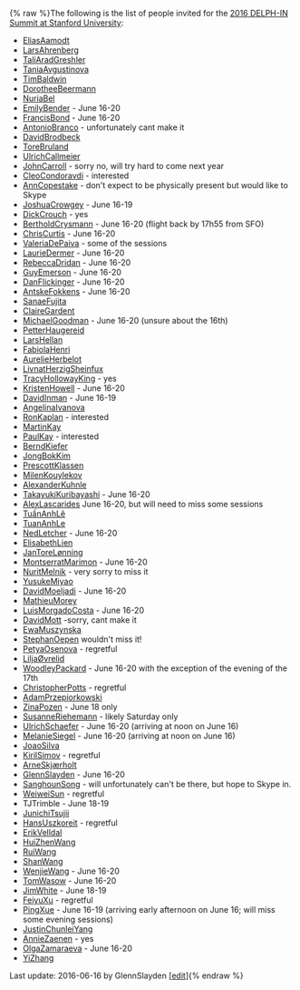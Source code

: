 {% raw %}The following is the list of people invited for the [2016 DELPH-IN
Summit at Stanford University](../StanfordTop):

- [EliasAamodt](/EliasAamodt)
- [LarsAhrenberg](/LarsAhrenberg)
- [TaliAradGreshler](https://blog.inductorsoftware.com/docsproto/tools/TaliAradGreshler)
- [TaniaAvgustinova](https://blog.inductorsoftware.com/docsproto/tools/TaniaAvgustinova)
- [TimBaldwin](https://blog.inductorsoftware.com/docsproto/tools/TimBaldwin)
- [DorotheeBeermann](/DorotheeBeermann)
- [NuriaBel](/NuriaBel)
- [EmilyBender](https://blog.inductorsoftware.com/docsproto/tools/EmilyBender) - June 16-20
- [FrancisBond](https://blog.inductorsoftware.com/docsproto/tools/FrancisBond) - June 16-20
- [AntonioBranco](https://blog.inductorsoftware.com/docsproto/tools/AntonioBranco) - unfortunately cant make it
- [DavidBrodbeck](/DavidBrodbeck)
- [ToreBruland](/ToreBruland)
- [UlrichCallmeier](/UlrichCallmeier)
- [JohnCarroll](https://blog.inductorsoftware.com/docsproto/tools/JohnCarroll) - sorry no, will try hard to come next
year
- [CleoCondoravdi](/CleoCondoravdi) - interested
- [AnnCopestake](https://blog.inductorsoftware.com/docsproto/tools/AnnCopestake) - don't expect to be physically present
but would like to Skype
- [JoshuaCrowgey](https://blog.inductorsoftware.com/docsproto/tools/JoshuaCrowgey) - June 16-19
- [DickCrouch](/DickCrouch) - yes
- [BertholdCrysmann](https://blog.inductorsoftware.com/docsproto/tools/BertholdCrysmann) - June 16-20 (flight back by
17h55 from SFO)
- [ChrisCurtis](https://blog.inductorsoftware.com/docsproto/tools/ChrisCurtis) - June 16-20
- [ValeriaDePaiva](/ValeriaDePaiva) - some of the sessions
- [LaurieDermer](/LaurieDermer) - June 16-20
- [RebeccaDridan](https://blog.inductorsoftware.com/docsproto/tools/RebeccaDridan) - June 16-20
- [GuyEmerson](https://blog.inductorsoftware.com/docsproto/tools/GuyEmerson) - June 16-20
- [DanFlickinger](https://blog.inductorsoftware.com/docsproto/tools/DanFlickinger) - June 16-20
- [AntskeFokkens](https://blog.inductorsoftware.com/docsproto/tools/AntskeFokkens) - June 16-20
- [SanaeFujita](/SanaeFujita)
- [ClaireGardent](/ClaireGardent)
- [MichaelGoodman](https://blog.inductorsoftware.com/docsproto/tools/MichaelGoodman) - June 16-20 (unsure about the
16th)
- [PetterHaugereid](https://blog.inductorsoftware.com/docsproto/tools/PetterHaugereid)
- [LarsHellan](/LarsHellan)
- [FabiolaHenri](/FabiolaHenri)
- [AurelieHerbelot](/AurelieHerbelot)
- [LivnatHerzigSheinfux](https://blog.inductorsoftware.com/docsproto/tools/LivnatHerzigSheinfux)
- [TracyHollowayKing](/TracyHollowayKing) - yes
- [KristenHowell](/KristenHowell) - June 16-20
- [DavidInman](/DavidInman) - June 16-19
- [AngelinaIvanova](https://blog.inductorsoftware.com/docsproto/tools/AngelinaIvanova)
- [RonKaplan](/RonKaplan) - interested
- [MartinKay](/MartinKay)
- [PaulKay](/PaulKay) - interested
- [BerndKiefer](https://blog.inductorsoftware.com/docsproto/tools/BerndKiefer)
- [JongBokKim](https://blog.inductorsoftware.com/docsproto/tools/JongBokKim)
- [PrescottKlassen](/PrescottKlassen)
- [MilenKouylekov](/MilenKouylekov)
- [AlexanderKuhnle](/AlexanderKuhnle)
- [TakayukiKuribayashi](/TakayukiKuribayashi) - June 16-20
- [AlexLascarides](https://blog.inductorsoftware.com/docsproto/tools/AlexLascarides) June 16-20, but will need to miss
some sessions
- [TuấnAnhLê](/Tu%E1%BA%A5nAnhL%C3%AA)
- [TuanAnhLe](https://blog.inductorsoftware.com/docsproto/tools/TuanAnhLe)
- [NedLetcher](https://blog.inductorsoftware.com/docsproto/tools/NedLetcher) - June 16-20
- [ElisabethLien](/ElisabethLien)
- [JanToreLønning](/JanToreL%C3%B8nning)
- [MontserratMarimon](/MontserratMarimon) - June 16-20
- [NuritMelnik](https://blog.inductorsoftware.com/docsproto/tools/NuritMelnik) - very sorry to miss it
- [YusukeMiyao](/YusukeMiyao)
- [DavidMoeljadi](https://blog.inductorsoftware.com/docsproto/tools/DavidMoeljadi) - June 16-20
- [MathieuMorey](/MathieuMorey)
- [LuisMorgadoCosta](https://blog.inductorsoftware.com/docsproto/tools/LuisMorgadoCosta) - June 16-20
- [DavidMott](https://blog.inductorsoftware.com/docsproto/tools/DavidMott) -sorry, cant make it
- [EwaMuszynska](/EwaMuszynska)
- [StephanOepen](https://blog.inductorsoftware.com/docsproto/tools/StephanOepen) wouldn't miss it!
- [PetyaOsenova](https://blog.inductorsoftware.com/docsproto/tools/PetyaOsenova) - regretful
- [LiljaØvrelid](/Lilja%C3%98vrelid)
- [WoodleyPackard](/WoodleyPackard) - June 16-20 with the exception of
the evening of the 17th
- [ChristopherPotts](/ChristopherPotts) - regretful
- [AdamPrzepiorkowski](/AdamPrzepiorkowski)
- [ZinaPozen](https://blog.inductorsoftware.com/docsproto/tools/ZinaPozen) - June 18 only
- [SusanneRiehemann](/SusanneRiehemann) - likely Saturday only
- [UlrichSchaefer](https://blog.inductorsoftware.com/docsproto/tools/UlrichSchaefer) - June 16-20 (arriving at noon on
June 16)
- [MelanieSiegel](/MelanieSiegel) - June 16-20 (arriving at noon on
June 16)
- [JoaoSilva](https://blog.inductorsoftware.com/docsproto/tools/JoaoSilva)
- [KirilSimov](/KirilSimov) - regretful
- [ArneSkjærholt](/ArneSkj%C3%A6rholt)
- [GlennSlayden](https://blog.inductorsoftware.com/docsproto/tools/GlennSlayden) - June 16-20
- [SanghounSong](https://blog.inductorsoftware.com/docsproto/tools/SanghounSong) - will unfortunately can't be there,
but hope to Skype in.
- [WeiweiSun](https://blog.inductorsoftware.com/docsproto/tools/WeiweiSun) - regretful
- TJTrimble - June 18-19
- [JunichiTsujii](/JunichiTsujii)
- [HansUszkoreit](https://blog.inductorsoftware.com/docsproto/tools/HansUszkoreit) - regretful
- [ErikVelldal](https://blog.inductorsoftware.com/docsproto/tools/ErikVelldal)
- [HuiZhenWang](https://blog.inductorsoftware.com/docsproto/tools/HuiZhenWang)
- [RuiWang](/RuiWang)
- [ShanWang](https://blog.inductorsoftware.com/docsproto/tools/ShanWang)
- [WenjieWang](https://blog.inductorsoftware.com/docsproto/tools/WenjieWang) - June 16-20
- [TomWasow](/TomWasow) - June 16-20
- [JimWhite](https://blog.inductorsoftware.com/docsproto/tools/JimWhite) - June 18-19
- [FeiyuXu](https://blog.inductorsoftware.com/docsproto/tools/FeiyuXu) - regretful
- [PingXue](/PingXue) - June 16-19 (arriving early afternoon on June
16; will miss some evening sessions)
- [JustinChunleiYang](https://blog.inductorsoftware.com/docsproto/tools/JustinChunleiYang)
- [AnnieZaenen](/AnnieZaenen) - yes
- [OlgaZamaraeva](https://blog.inductorsoftware.com/docsproto/tools/OlgaZamaraeva) - June 16-20
- [YiZhang](https://blog.inductorsoftware.com/docsproto/tools/YiZhang)

Last update: 2016-06-16 by GlennSlayden [[edit](https://github.com/delph-in/docs/wiki/StanfordParticipants/_edit)]{% endraw %}